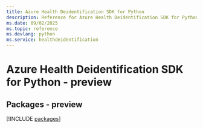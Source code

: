 ```yaml
---
title: Azure Health Deidentification SDK for Python
description: Reference for Azure Health Deidentification SDK for Python
ms.date: 09/02/2025
ms.topic: reference
ms.devlang: python
ms.service: healthdeidentification
---
```

# Azure Health Deidentification SDK for Python - preview
## Packages - preview
[!INCLUDE [packages](health-deidentification-index.md)]